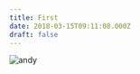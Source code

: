 ```yaml
---
title: First
date: 2018-03-15T09:11:08.000Z
draft: false
---
```

![andy](/images/andy-tough_bwv3-ncms.jpg)
